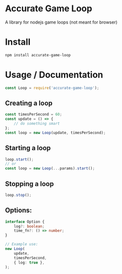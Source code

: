 # Accurate Game Loop
A library for nodejs game loops (not meant for browser)
# Install
```bash
npm install accurate-game-loop
```
# Usage / Documentation
```ts
const Loop = require('accurate-game-loop');
```
## Creating a loop
```ts
const timesPerSecond = 60;
const update = () => {
    // do something smart
};
const loop = new Loop(update, timesPerSecond);
```
## Starting a loop
```ts
loop.start();
// or
const loop = new Loop(...params).start();
```
## Stopping a loop
```ts
loop.stop();
```
## Options:
```ts
interface Option {
    log?: boolean;
    time_fn?: () => number;
}

// Example use:
new Loop(
    update,
    timesPerSecond,
    { log: true },
);
```
